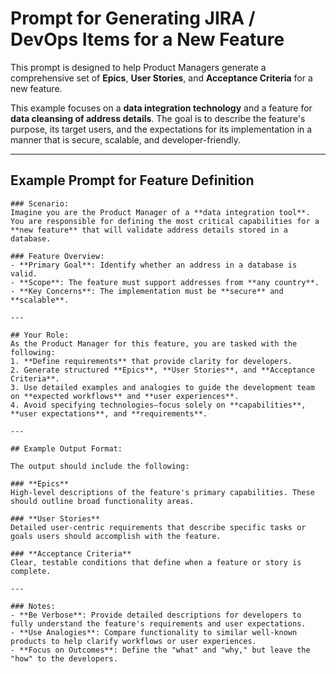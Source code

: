 # Prompt for Generating JIRA / DevOps Items for a New Feature

This prompt is designed to help Product Managers generate a comprehensive set of **Epics**, **User Stories**, and **Acceptance Criteria** for a new feature. 

This example focuses on a **data integration technology** and a feature for **data cleansing of address details**. The goal is to describe the feature's purpose, its target users, and the expectations for its implementation in a manner that is secure, scalable, and developer-friendly.

---

## Example Prompt for Feature Definition

```
### Scenario:
Imagine you are the Product Manager of a **data integration tool**. You are responsible for defining the most critical capabilities for a **new feature** that will validate address details stored in a database. 

### Feature Overview:
- **Primary Goal**: Identify whether an address in a database is valid.  
- **Scope**: The feature must support addresses from **any country**.  
- **Key Concerns**: The implementation must be **secure** and **scalable**.  

---

## Your Role:
As the Product Manager for this feature, you are tasked with the following:
1. **Define requirements** that provide clarity for developers.  
2. Generate structured **Epics**, **User Stories**, and **Acceptance Criteria**.  
3. Use detailed examples and analogies to guide the development team on **expected workflows** and **user experiences**.  
4. Avoid specifying technologies—focus solely on **capabilities**, **user expectations**, and **requirements**.  

---

## Example Output Format:

The output should include the following:

### **Epics**
High-level descriptions of the feature's primary capabilities. These should outline broad functionality areas.

### **User Stories**
Detailed user-centric requirements that describe specific tasks or goals users should accomplish with the feature.

### **Acceptance Criteria**
Clear, testable conditions that define when a feature or story is complete.

---

### Notes:
- **Be Verbose**: Provide detailed descriptions for developers to fully understand the feature's requirements and user expectations.  
- **Use Analogies**: Compare functionality to similar well-known products to help clarify workflows or user experiences.  
- **Focus on Outcomes**: Define the "what" and "why," but leave the "how" to the developers.  

```
